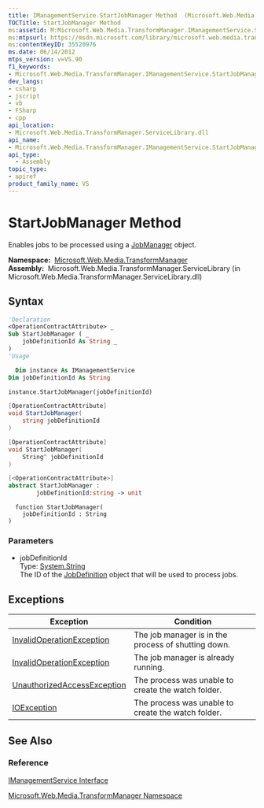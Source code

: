 ```yaml
---
title: IManagementService.StartJobManager Method  (Microsoft.Web.Media.TransformManager)
TOCTitle: StartJobManager Method
ms:assetid: M:Microsoft.Web.Media.TransformManager.IManagementService.StartJobManager(System.String)
ms:mtpsurl: https://msdn.microsoft.com/library/microsoft.web.media.transformmanager.imanagementservice.startjobmanager(v=VS.90)
ms:contentKeyID: 35520976
ms.date: 06/14/2012
mtps_version: v=VS.90
f1_keywords:
- Microsoft.Web.Media.TransformManager.IManagementService.StartJobManager
dev_langs:
- csharp
- jscript
- vb
- FSharp
- cpp
api_location:
- Microsoft.Web.Media.TransformManager.ServiceLibrary.dll
api_name:
- Microsoft.Web.Media.TransformManager.IManagementService.StartJobManager
api_type:
  - Assembly
topic_type:
- apiref
product_family_name: VS
---
```


# StartJobManager Method

Enables jobs to be processed using a [JobManager](jobmanager-class-microsoft-web-media-transformmanager.md) object.

**Namespace:**  [Microsoft.Web.Media.TransformManager](microsoft-web-media-transformmanager-namespace.md)  
**Assembly:**  Microsoft.Web.Media.TransformManager.ServiceLibrary (in Microsoft.Web.Media.TransformManager.ServiceLibrary.dll)

## Syntax

```vb
'Declaration
<OperationContractAttribute> _
Sub StartJobManager ( _
    jobDefinitionId As String _
)
'Usage

  Dim instance As IManagementService
Dim jobDefinitionId As String

instance.StartJobManager(jobDefinitionId)
```

```csharp
[OperationContractAttribute]
void StartJobManager(
    string jobDefinitionId
)
```

```cpp
[OperationContractAttribute]
void StartJobManager(
    String^ jobDefinitionId
)
```

``` fsharp
[<OperationContractAttribute>]
abstract StartJobManager : 
        jobDefinitionId:string -> unit 
```

```jscript
  function StartJobManager(
    jobDefinitionId : String
)
```

### Parameters

  - jobDefinitionId  
    Type: [System.String](https://msdn.microsoft.com/library/s1wwdcbf)  
    The ID of the [JobDefinition](jobdefinition-class-microsoft-web-media-transformmanager.md) object that will be used to process jobs.  

## Exceptions

|Exception|Condition|
|--- |--- |
|[InvalidOperationException](https://msdn.microsoft.com/library/2asft85a)|The job manager is in the process of shutting down.|
|[InvalidOperationException](https://msdn.microsoft.com/library/2asft85a)|The job manager is already running.|
|[UnauthorizedAccessException](https://msdn.microsoft.com/library/f2y9aa54)|The process was unable to create the watch folder.|
|[IOException](https://msdn.microsoft.com/library/hccy4eyd)|The process was unable to create the watch folder.|

## See Also

### Reference

[IManagementService Interface](imanagementservice-interface-microsoft-web-media-transformmanager.md)

[Microsoft.Web.Media.TransformManager Namespace](microsoft-web-media-transformmanager-namespace.md)

